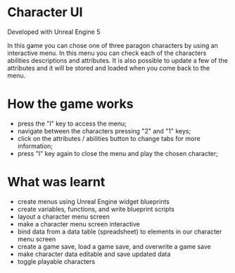 # Character UI

Developed with Unreal Engine 5

In this game you can chose one of three paragon characters by using an interactive menu. In this menu you can check each of the characters abilities descriptions and attributes. It is also possible to update a few of the attributes and it will be stored and loaded when you come back to the menu.

# How the game works

- press the "I" key to access the menu;
- navigate between the characters pressing "2" and "1" keys;
- click on the attributes / abilities button to change tabs for more information;
- press "I" key again to close the menu and play the chosen character;

# What was learnt

- create menus using Unreal Engine widget blueprints
- create variables, functions, and write blueprint scripts
- layout a character menu screen
- make a character menu screen interactive
- bind data from a data table (spreadsheet) to elements in our character menu screen
- create a game save, load a game save, and overwrite a game save
- make character data editable and save updated data
- toggle playable characters
